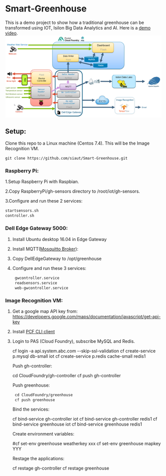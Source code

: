 # Smart-Greenhouse

This is a demo project to show how a traditional greenhouse can be transformed using IOT, Isilon Big Data Analytics and AI.
Here is a [demo video](https://youtu.be/SFN2EIOu6mc).
![Smart Greenhouse Architecture Diagram](/Smart-Greenhouse.png)

## Setup:
Clone this repo to a Linux machine (Centos 7.4). This will be the Image Recognition VM.

	git clone https://github.com/siaut/Smart-Greenhouse.git 
### Raspberry Pi:
1.Setup Raspberry Pi with Raspbian. 

2.Copy RaspberryPi/gh-sensors directory to /root/iot/gh-sensors.

3.Configure and run these 2 services: 

	startsensors.sh
	controller.sh
    
### Dell Edge Gateway 5000:
1. Install Ubuntu desktop 16.04 in Edge Gateway

2. Install MQTT([Mosquitto Broker](https://www.vultr.com/docs/how-to-install-mosquitto-mqtt-broker-server-on-ubuntu-16-04)):

3. Copy DellEdgeGateway to /opt/greenhouse

4. Configure and run these 3 services:

		gwcontroller.service
		readsensors.service
		web-gwcontroller.service

### Image Recognition VM:
1. Get a google map API key from:
https://developers.google.com/maps/documentation/javascript/get-api-key

2. Install [PCF CLI client](https://docs.pivotal.io/pivotalcf/2-3/cf-cli/install-go-cli.html)

3. Login to PAS (Cloud Foundry), subscribe MySQL and Redis.
	
	cf login -a api.system.abc.com --skip-ssl-validation
        cf create-service p.mysql db-small iot
    	cf create-service p.redis cache-small redis1
    
   Push gh-controller:
   
 	cd CloudFoundry/gh-controller
    	cf push gh-controller
   
   Push greenhouse:
   
    	cd CloudFoundry/greenhouse
    	cf push greenhouse
    
   Bind the services:    
   
	cf bind-service gh-controller iot
	cf bind-service gh-controller redis1
   	cf bind-service greenhouse iot
	cf bind-service greenhouse  redis1

   Create environment variables:
   
 	#cf set-env greenhouse weatherkey xxx
	cf set-env greenhouse mapkey YYY
    
   Restage the applications:
   
	cf restage gh-controller
	cf restage greenhouse



